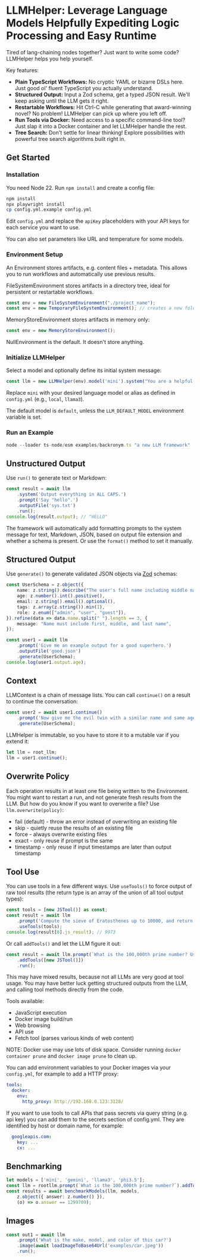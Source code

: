 # LLMHelper: Leverage Language Models Helpfully Expediting Logic Processing and Easy Runtime

Tired of lang-chaining nodes together? Just want to write some code? LLMHelper helps you help yourself.

Key features:

* **Plain TypeScript Workflows:** No cryptic YAML or bizarre DSLs here. Just good ol' fluent TypeScript you actually understand.
* **Structured Output:** Input a Zod schema, get a typed JSON result. We'll keep asking until the LLM gets it right.
* **Restartable Workflows:** Hit Ctrl-C while generating that award-winning novel? No problem! LLMHelper can pick up where you left off.
* **Run Tools via Docker:** Need access to a specific command-line tool? Just slap it into a Docker container 
and let LLMHelper handle the rest.
* **Tree Search:** Don't settle for linear thinking! Explore possibilities with powerful tree 
search algorithms built right in.


## Get Started

### Installation

You need Node 22. Run `npm install` and create a config file:

```bash
npm install
npx playwright install
cp config.yml.example config.yml
```

Edit `config.yml` and replace the `apiKey` placeholders with your API keys for each service you want to use.

You can also set parameters like URL and temperature for some models.

### Environment Setup

An Environment stores artifacts, e.g. content files + metadata.
This allows you to run workflows and automatically use previous results.

FileSystemEnvironment stores artifacts in a directory tree, ideal for persistent or restartable workflows.
```typescript
const env = new FileSystemEnvironment("./project_name"); 
const env = new TemporaryFileSystemEnvironment(); // creates a new folder in /tmp
```

MemoryStoreEnvironment stores artifacts in memory only:
```typescript
const env = new MemoryStoreEnvironment();
``` 

NullEnvironment is the default. It doesn't store anything.

### Initialize LLMHelper

Select a model and optionally define its initial system message:

```typescript
const llm = new LLMHelper(env).model('mini').system("You are a helpful assistant.");
```

Replace `mini` with your desired language model or alias as defined in `config.yml` (e.g., `local`, `llama3`).

The default model is `default`, unless the `LLM_DEFAULT_MODEL` environment variable is set.

### Run an Example

```typescript
node --loader ts-node/esm examples/backronym.ts "a new LLM framework"
```

## Unstructured Output

Use `run()` to generate text or Markdown:

```typescript
const result = await llm
    .system('Output everything in ALL CAPS.')
    .prompt('Say "hello".')
    .outputFile('sys.txt')
    .run();
console.log(result.output); // "HELLO"
```

The framework will automatically add formatting prompts to the system message for text, Markdown, JSON, based on output file extension and whether a schema is present. Or use the `format()` method to set it manually.

## Structured Output

Use `generate()` to generate validated JSON objects via [Zod](https://zod.dev/) schemas:

```typescript
const UserSchema = z.object({
    name: z.string().describe("The user's full name including middle name"),
    age: z.number().int().positive(),
    email: z.string().email().optional(),
    tags: z.array(z.string()).min(1),
    role: z.enum(["admin", "user", "guest"]),
}).refine(data => data.name.split(" ").length == 3, {
    message: "Name must include first, middle, and last name",
});

const user1 = await llm
    .prompt('Give me an example output for a good superhero.')
    .outputFile('good.json')
    .generate(UserSchema);
console.log(user1.output.age);
```

## Context

LLMContext is a chain of message lists.
You can call `continue()` on a result to continue the conversation:

```typescript
const user2 = await user1.continue()
    .prompt('Now give me the evil twin with a similar name and same age')
    .generate(UserSchema);
```

LLMHelper is immutable, so you have to store it to a mutable var if you extend it:

```typescript
let llm = root_llm;
llm = user1.continue();
```

## Overwrite Policy

Each operation results in at least one file being written to the Environment.
You might want to restart a run, and not generate fresh results from the LLM.
But how do you know if you want to overwrite a file?
Use `llm.overwrite(policy)`:

* fail (default) - throw an error instead of overwriting an existing file
* skip - quietly reuse the results of an existing file
* force - always overwrite existing files
* exact - only reuse if prompt is the same
* timestamp - only reuse if input timestamps are later than output timestamp


## Tool Use

You can use tools in a few different ways.
Use `useTools()` to force output of raw tool results (the return type is an array of the union of all tool output types):

```typescript
const tools = [new JSTool()] as const;
const result = await llm
    .prompt('Compute the sieve of Eratosthenes up to 10000, and return the last prime number found.')
    .useTools(tools);
console.log(result[0].js_result); // 9973
```

Or call `addTools()` and let the LLM figure it out:

```typescript
const result = await llm.prompt(`What is the 100,000th prime number? Use tools.`)
    .addTools([new JSTool()])
    .run();
```

This may have mixed results, because not all LLMs are very good at tool usage.
You may have better luck getting structured outputs from the LLM, and calling tool methods directly from the code.

Tools available:
* JavaScript execution
* Docker image build/run
* Web browsing
* API use
* Fetch tool (parses various kinds of web content)

NOTE: Docker use may use lots of disk space.
Consider running `docker container prune` and `docker image prune` to clean up.

You can add environment variables to your Docker images via your `config.yml`, for example to add a HTTP proxy:
```yaml
tools:
  docker:
    env:
      http_proxy: http://192.168.0.123:3128/
```
If you want to use tools to call APIs that pass secrets via query string (e.g. api key) you can add them to the secrets section of config.yml. They are identified by host or domain name, for example:
```yaml
  googleapis.com:
    key: ...
    cx: ...
```

## Benchmarking

```typescript
let models = ['mini', 'gemini', 'llama3', 'phi3.5'];
const llm = rootllm.prompt(`What is the 100,000th prime number?`).addTools([new JSTool()]);
const results = await benchmarkModels(llm, models,
    z.object({ answer: z.number() }),
    (o) => o.answer == 1299709);
```

## Images

```typescript
const out1 = await llm
    .prompt('What is the make, model, and color of this car?')
    .image(await loadImageToBase64Url('examples/car.jpeg'))
    .run();
```
